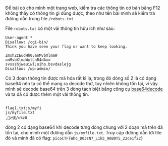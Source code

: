 Đề bài có cho mình một trang web, kiểm tra các thông tin cơ bản bằng F12 không thấy có thông tin gì dùng được, theo như tền bài mình sẽ kiểm tra đường dẫn trong file `/robots.txt`

File `robots.txt` có một vài thông tin hữu ích như sau:

```
User-agent *
Disallow: /cgi-bin/
Think you have seen your flag or want to keep looking.

ZmxhZzEudHh0;anMvbXlmaW
anMvbXlmaWxlLnR4dA==
svssshjweuiwl;oiho.bsvdaslejg
Disallow: /wp-admin/

```

Có 3 đoạn thông tin được mã hóa rất kì lạ, trong đó dòng số 2 là có dạng base64 nên ta có thể mang ra decode thử, tuy nhiên không tồn tại, vì vậy mình sẽ decode base64 trên 3 dòng tách biệt bằng công cụ [base64decode](https://www.base64decode.org/) và ta đã có được thêm một vài thông tin.

```

flag1.txtjs/myfi
js/myfile.txt
,z谖/u%z8

```

dòng 2 có dạng base64 khi decode từng dòng chung với 2 đoạn mã trên đã tồn tại, cho mình một đường dẫn `js/myfile.txt`. Truy cập đường dẫn tới file đó và mình đã có flag: `picoCTF{Who_D03sN7_L1k5_90B0T5_22ce1f22}`